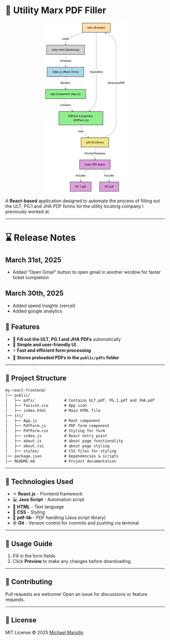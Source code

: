 # 📝 Utility Marx PDF Filler

 <p align="center">
  <img src="https://github.com/michaelmarsillo/RPAforPDF/blob/main/RPAforPDF.png?raw=true" alt="ProjectBreakdown">
</p>



A **React-based** application designed to automate the process of filling out the ULT, PG.1 and JHA PDF forms for the utility locating company I previously worked at.

---

# ⌛ Release Notes

## March 31st, 2025
- Added "Open Gmail" button to open gmail in another window for faster ticket completion

## March 30th, 2025
- Added speed insights (vercel)
- Added google analytics


## 🚀 Features

- 📄 **Fill out the ULT, PG.1 and JHA PDFs** automatically
- 🎨 **Simple and user-friendly UI**
- ⚡ **Fast and efficient form processing**
- 📂 **Stores preloaded PDFs in the `public/pdfs` folder**

---

## 📂 Project Structure

```
my-react-frontend/
│── public/
│   ├── pdfs/             # Contains ULT.pdf, PG.1.pdf and JHA.pdf
│   ├── favicon.ico       # App icon
│   ├── index.html        # Main HTML file
│── src/
│   ├── App.js            # Root component
│   ├── PdfForm.js        # PDF form component
|   ├── PdfForm.css       # Styling for form 
│   ├── index.js          # React entry point
│   ├── about.js          # about page functionality
│   ├── about.css         # about page styling
│   ├── styles/           # CSS files for styling
│── package.json          # Dependencies & scripts
│── README.md             # Project documentation
```

---

## 🔧 Technologies Used

- ⚛ **React.js** - Frontend framework
- 💻 **Java Script** - Automation script
- 💬 **HTML** - Text language
- 💅 **CSS** - Styling
- 📝 **pdf-lib** - PDF handling (Java script library) 
- ⚙️ **Git** - Version control for commits and pushing via terminal

---

## 📌 Usage Guide

1. Fill in the form fields.
2. Click **Preview** to make any changes before downloading.

---

## 🤝 Contributing

Pull requests are welcome! Open an issue for discussions or feature requests.

---

## 📜 License

MIT License © 2025 [Michael Marsillo](https://github.com/michaelmarsillo)
